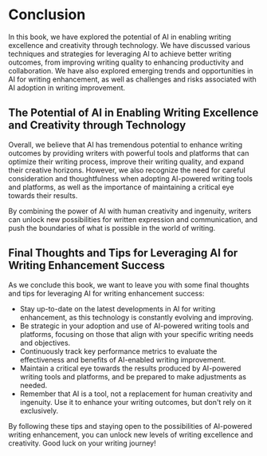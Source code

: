 # Conclusion

In this book, we have explored the potential of AI in enabling writing excellence and creativity through technology. We have discussed various techniques and strategies for leveraging AI to achieve better writing outcomes, from improving writing quality to enhancing productivity and collaboration. We have also explored emerging trends and opportunities in AI for writing enhancement, as well as challenges and risks associated with AI adoption in writing improvement.

The Potential of AI in Enabling Writing Excellence and Creativity through Technology
------------------------------------------------------------------------------------

Overall, we believe that AI has tremendous potential to enhance writing outcomes by providing writers with powerful tools and platforms that can optimize their writing process, improve their writing quality, and expand their creative horizons. However, we also recognize the need for careful consideration and thoughtfulness when adopting AI-powered writing tools and platforms, as well as the importance of maintaining a critical eye towards their results.

By combining the power of AI with human creativity and ingenuity, writers can unlock new possibilities for written expression and communication, and push the boundaries of what is possible in the world of writing.

Final Thoughts and Tips for Leveraging AI for Writing Enhancement Success
-------------------------------------------------------------------------

As we conclude this book, we want to leave you with some final thoughts and tips for leveraging AI for writing enhancement success:

* Stay up-to-date on the latest developments in AI for writing enhancement, as this technology is constantly evolving and improving.
* Be strategic in your adoption and use of AI-powered writing tools and platforms, focusing on those that align with your specific writing needs and objectives.
* Continuously track key performance metrics to evaluate the effectiveness and benefits of AI-enabled writing improvement.
* Maintain a critical eye towards the results produced by AI-powered writing tools and platforms, and be prepared to make adjustments as needed.
* Remember that AI is a tool, not a replacement for human creativity and ingenuity. Use it to enhance your writing outcomes, but don't rely on it exclusively.

By following these tips and staying open to the possibilities of AI-powered writing enhancement, you can unlock new levels of writing excellence and creativity. Good luck on your writing journey!